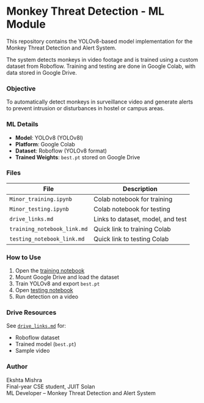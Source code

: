 # Monkey Threat Detection - ML Module

This repository contains the YOLOv8-based model implementation for the Monkey Threat Detection and Alert System.

The system detects monkeys in video footage and is trained using a custom dataset from Roboflow. Training and testing are done in Google Colab, with data stored in Google Drive.



### Objective

To automatically detect monkeys in surveillance video and generate alerts to prevent intrusion or disturbances in hostel or campus areas.



### ML Details

- **Model**: YOLOv8 (YOLOv8l)
- **Platform**: Google Colab
- **Dataset**: Roboflow (YOLOv8 format)
- **Trained Weights**: `best.pt` stored on Google Drive



### Files

| File | Description |
|------|-------------|
| `Minor_training.ipynb` | Colab notebook for training |
| `Minor_testing.ipynb` | Colab notebook for testing |
| `drive_links.md` | Links to dataset, model, and test|
| `training_notebook_link.md` | Quick link to training Colab |
| `testing_notebook_link.md` | Quick link to testing Colab |


### How to Use

1. Open the [training notebook](https://colab.research.google.com/drive/1ObUF6T62c5ZmMY_9DXXoE-WgeGKQ3Oal)
2. Mount Google Drive and load the dataset
3. Train YOLOv8 and export `best.pt`
4. Open [testing notebook](https://colab.research.google.com/drive/1weZWB6phiVk5I9WCWYz1cyeXgj60bS25)
5. Run detection on a video


### Drive Resources

See [`drive_links.md`](drive_links.md) for:
- Roboflow dataset
- Trained model (`best.pt`)
- Sample video


### Author

Ekshta Mishra  
Final-year CSE student, JUIT Solan  
ML Developer – Monkey Threat Detection and Alert System
